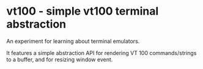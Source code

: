 # vt100 - simple vt100 terminal abstraction

An experiment for learning about terminal emulators.

It features a simple abstraction API for rendering VT 100 commands/strings to a 
buffer, and for resizing window event.
